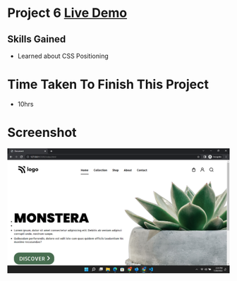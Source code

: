 # Project 6 [Live Demo](https://ramesh-html-css-project-6.netlify.app/)
## Skills Gained
- Learned about CSS Positioning

# Time Taken To Finish This Project
- 10hrs

# Screenshot
![Project 11](./Screenshot-6.png)